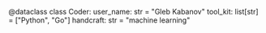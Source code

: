 @dataclass
class Coder:
    user_name: str = "Gleb Kabanov"
    tool_kit: list[str] = ["Python", "Go"]
    handcraft: str = "machine learning"

